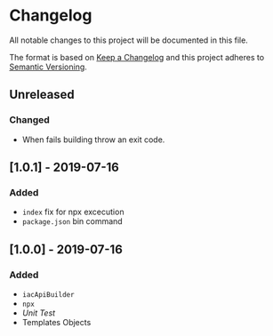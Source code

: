 # Changelog

All notable changes to this project will be documented in this file.

The format is based on [Keep a Changelog](http://keepachangelog.com/en/1.0.0/)
and this project adheres to [Semantic Versioning](http://semver.org/spec/v2.0.0.html).

## Unreleased
### Changed
- When fails building throw an exit code.

## [1.0.1] - 2019-07-16
### Added
- `index` fix for npx excecution
- `package.json` bin command

## [1.0.0] - 2019-07-16
### Added
- `iacApiBuilder`
- `npx`
- *Unit Test*
- Templates Objects
